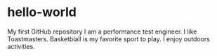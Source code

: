 # hello-world
My first GitHub repository
I am a performance test engineer.
I like Toastmasters.
Basketblall is my favorite sport to play.
I enjoy outdoors activities.
